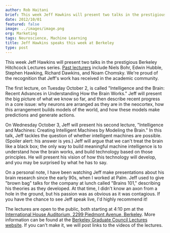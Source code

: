 ```yaml
---
author: Rob Haitani
brief: This week Jeff Hawkins will present two talks in the prestigious Berkeley Hitchcock Lectures series. We're proud of the recognition that Jeff's work has received in the academic community.
date: 2012/10/01
featured: false
image: ../images/image.png
org: Marketing
tags: Neuroscience, Machine Learning
title: Jeff Hawkins speaks this week at Berkeley
type: post
---
```


This week Jeff Hawkins will present two talks in the prestigious Berkeley
Hitchcock Lectures series.
[Past lecturers](http://grad.berkeley.edu/lectures/list_series.php?serieslookup=Hitchcock&query=alt_date&order=desc)
include Niels Bohr, Edwin Hubble, Stephen Hawking, Richard Dawkins, and Noam
Chomsky. We're proud of the recognition that Jeff's work has received in the
academic community.

The first lecture, on Tuesday October 2, is called "Intelligence and the Brain:
Recent Advances in Understanding How the Brain Works." Jeff will present the big
picture of what we know so far, and then describe recent progress in a core
issue: why neurons are arranged as they are in the neocortex, how this
arrangement builds models of the world, and how these models make predictions
and generate actions.

On Wednesday October 3, Jeff will present his second lecture,  "Intelligence and
Machines: Creating Intelligent Machines by Modeling the Brain."  In this talk,
Jeff tackles the question of whether intelligent machines are possible.
(Spoiler alert: his answer is yes.)  Jeff will argue that we can't treat the
brain like a black box; the only way to build meaningful machine intelligence is
to understand how the brain works, and build technology based on those
principles. He will present his vision of how this technology will develop, and
you may be surprised by what he has to say.

On a personal note, I have been watching Jeff make presentations about his brain
research since the early 90s, when I worked at Palm.  Jeff used to give "brown
bag" talks for the company at lunch called "Brains 101," describing his theories
as they developed.  At that time, I didn't know an axon from a hole in the
ground, but his passion was as obvious as it was contagious. If you have the
chance to see Jeff speak live, I'd highly recommend it!

The lectures are open to the public, both starting at 4:10 pm at the
[International House Auditorium, 2299 Piedmont Avenue, Berkeley](http://grad.berkeley.edu/lectures/info.php?id=1).
More information can be found at the
[Berkeley Graduate Council Lectures website](http://grad.berkeley.edu/lectures/event.php?id=761&lecturer=492).
If you can't make it, we will post links to the videos of the lectures.
